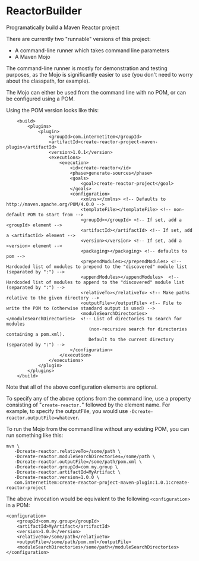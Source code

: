 ReactorBuilder
==============

Programatically build a Maven Reactor project

There are currently two "runnable" versions of this project:
* A command-line runner which takes command line parameters
* A Maven Mojo

The command-line runner is mostly for demonstration and testing purposes, as the Mojo is significantly easier to use
(you don't need to worry about the classpath, for example).

The Mojo can either be used from the command line with no POM, or can be configured using a POM.

Using the POM version looks like this:

        <build>
            <plugins>
                <plugin>
                    <groupId>com.internetitem</groupId>
                    <artifactId>create-reactor-project-maven-plugin</artifactId>
                    <version>1.0.1</version>
                    <executions>
                        <execution>
                            <id>create-reactor</id>
                            <phase>generate-sources</phase>
                            <goals>
                                <goal>create-reactor-project</goal>
                            </goals>
                            <configuration>
                                <xmlns></xmlns> <!-- Defaults to http://maven.apache.org/POM/4.0.0 -->
                                <templateFile></templateFile> <!-- non-default POM to start from -->
                                <groupId></groupId> <!-- If set, add a <groupId> element -->
                                <artifactId></artifactId> <!-- If set, add a <artifactId> element -->
                                <version></version> <!-- If set, add a <version> element -->
                                <packaging></packaging> <!-- defaults to pom -->
                                <prependModules></prependModules> <!-- Hardcoded list of modules to prepend to the "discovered" module list (separated by ":") -->
                                <appendModules></appendModules>  <!-- Hardcoded list of modules to append to the "discovered" module list (separated by ":") -->
                                <relativeTo></relativeTo> <!-- Make paths relative to the given directory --> 
                                <outputFile></outputFile> <!-- File to write the POM to (otherwise standard output is used) -->
                                <moduleSearchDirectories></moduleSearchDirectories>  <!-- List of directories to search for modules
                                   (non-recursive search for directories containing a pom.xml).
                                   Default to the current directory (separated by ":") -->
                            </configuration>
                        </execution>
                    </executions>
                </plugin>
            </plugins>
        </build>

Note that all of the above configuration elements are optional.

To specify any of the above options from the command line, use a property consisting of "`create-reactor.`" followed by the element name.
For example, to specify the outputFile, you would use `-Dcreate-reactor.outputFile=whatever`.

To run the Mojo from the command line without any existing POM, you can run something like this:

    mvn \
       -Dcreate-reactor.relativeTo=/some/path \
       -Dcreate-reactor.moduleSearchDirectories=/some/path \
       -Dcreate-reactor.outputFile=/some/path/pom.xml \
       -Dcreate-reactor.groupId=com.my.group \
       -Dcreate-reactor.artifactId=MyArtifact \
       -Dcreate-reactor.version=1.0.0 \
       com.internetitem:create-reactor-project-maven-plugin:1.0.1:create-reactor-project

The above invocation would be equivalent to the following `<configuration>` in a POM:

    <configuration>
        <groupId>com.my.group</groupId>
        <artifactId>MyArtifact</artifactId>
        <version>1.0.0</version>
        <relativeTo>/some/path</relativeTo> 
        <outputFile>/some/path/pom.xml</outputFile>
        <moduleSearchDirectories>/some/path</moduleSearchDirectories>
    </configuration>
